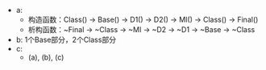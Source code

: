- a: 
	- 构造函数：Class() -> Base() -> D1() -> D2() -> MI() -> Class() -> Final()
	- 析构函数：~Final -> ~Class -> ~MI -> ~D2 -> ~D1 -> ~Base -> ~Class
- b:
	1个Base部分，2个Class部分
- c:
	- (a), (b), (c)	
